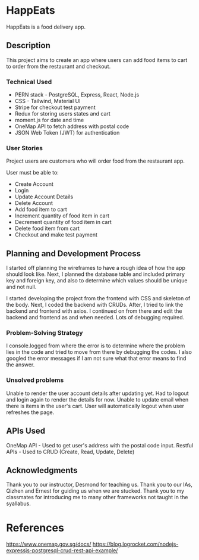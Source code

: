 # HappEats

HappEats is a food delivery app.

## Description

This project aims to create an app where users can add food items to cart to order from the restaurant and checkout.

### Technical Used

- PERN stack - PostgreSQL, Express, React, Node.js
- CSS - Tailwind, Material UI
- Stripe for checkout test payment
- Redux for storing users states and cart
- moment.js for date and time
- OneMap API to fetch address with postal code
- JSON Web Token (JWT) for authentication

<!-- ### Wireframes -->

### User Stories

Project users are customers who will order food from the restaurant app.

User must be able to:

- Create Account
- Login
- Update Account Details
- Delete Account
- Add food item to cart
- Increment quantity of food item in cart
- Decrement quantity of food item in cart
- Delete food item from cart
- Checkout and make test payment

## Planning and Development Process

I started off planning the wireframes to have a rough idea of how the app should look like. Next, I planned the database table and included primary key and foreign key, and also to determine which values should be unique and not null.

I started developing the project from the frontend with CSS and skeleton of the body. Next, I coded the backend with CRUDs. After, I tried to link the backend and frontend with axios. I continued on from there and edit the backend and frontend as and when needed. Lots of debugging required.

### Problem-Solving Strategy

I console.logged from where the error is to determine where the problem lies in the code and tried to move from there by debugging the codes.
I also googled the error messages if I am not sure what that error means to find the answer.

### Unsolved problems

Unable to render the user account details after updating yet. Had to logout and login again to render the details for now.
Unable to update email when there is items in the user's cart.
User will automatically logout when user refreshes the page.

## APIs Used

OneMap API - Used to get user's address with the postal code input.
Restful APIs - Used to CRUD (Create, Read, Update, Delete)

## Acknowledgments

Thank you to our instructor, Desmond for teaching us.
Thank you to our IAs, Qizhen and Ernest for guiding us when we are stucked.
Thank you to my classmates for introducing me to many other frameworks not taught in the syallabus.

# References

https://www.onemap.gov.sg/docs/
https://blog.logrocket.com/nodejs-expressjs-postgresql-crud-rest-api-example/
